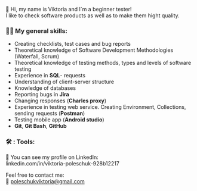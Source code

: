 :wave: Hi, my name is Viktoria and I`m a beginner tester!  
I like to check software products as well as to make them hight quality.

### :woman_technologist: My general skills:  
-	Creating checklists, test cases and bug reports  
-	Theoretical knowledge of Software Development Methodologies (Waterfall, Scrum)  
-	Theoretical knowledge of testing methods, types and levels of software testing  
-	Experience in **SQL**- requests  
-	Understanding of client-server structure  
-	Knowledge of databases  
-	Reporting bugs in **Jira**  
-	Changing responses (**Charles proxy**)  
-	Experience in testing web service. Creating Environment, Collections, sending requests (**Postman**)  
-	Testing mobile app (**Android studio**)    
-	**Git**, **Git Bash**, **GitHub**    

### :hammer_and_wrench: : Tools:  

             
:eyes: You can see my profile on LinkedIn:    
linkedin.com/in/viktoria-poleschuk-928b12217

Feel free to contact me:   
:email: poleschukviktoria@gmail.com
